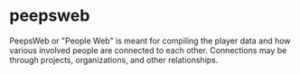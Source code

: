 # peepsweb
PeepsWeb or "People Web" is meant for compiling the player data and how various involved people are connected to each other. Connections may be through projects, organizations, and other relationships.
